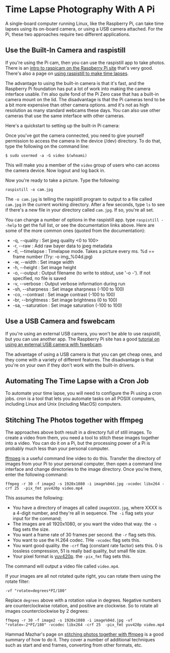 # Time Lapse Photography With A Pi

A single-board computer running Linux, like the Raspberry Pi, can take time lapses using its on-board camera, or using a USB camera attached. For the Pi, these two approaches require two different applications.

## Use the Built-In Camera and raspistill
If you're using the Pi cam, then you can use the raspistill app to take photos. There is an [intro to raspicam on the Raspberry Pi site](https://www.raspberrypi.org/documentation/usage/camera/raspicam/) that's very good. There's also a page on [using raspistill to make time lapses](https://www.raspberrypi.org/documentation/usage/camera/raspicam/timelapse.md).

The advantage to using the built-in camera is that it's fast, and the Raspberry Pi foundation has put a lot of work into making the camera interface usable. I'm also quite fond of the Pi Zero case that has a built-in camera mount on the lid. The disadvantage is that the Pi cameras tend to be a bit more expensive than other camera options. amd it's not as high resolution as many standard webcams these days. You can also use other cameras that use the same interface with other cameras. 

Here's a quickstart to setting up the built-in Pi camera:

Once you've got the camera connected, you need to give yourself permission to access the camera in the device (/dev) directory. To do that, type the following on the command line:

````
$ sudo usermod -a -G video $(whoami)
````

This will make you a member of the `video` group of users who can access the camera device. Now logout and log back in.

Now you're ready to take a picture. Type the following:

````
raspistill -o cam.jpg
````
The `-o cam.jpg` is telling the raspistill program to output to a file called `cam.jpg` in the current working directory. After a few seconds, type `ls` to see if there's a new file in your directory called `cam.jpg`. If so, you're all set. 

You can change a number of options in the raspistill app. type `raspistill --help` to get the full list, or see the documentation links above. Here are some of the more common ones (quoted from the documentation):

* -q, --quality	: Set jpeg quality <0 to 100>
* -r, --raw	: Add raw bayer data to jpeg metadata
* -tl, --timelapse	: Timelapse mode. Takes a picture every <t>ms. %d == frame number (Try: -o img_%04d.jpg)
* -w, --width	: Set image width <size>
* -h, --height	: Set image height <size>
* -o, --output	: Output filename <filename> (to write to stdout, use '-o -'). If not specified, no file is saved
* -v, --verbose	: Output verbose information during run
* -sh, --sharpness	: Set image sharpness (-100 to 100)
* -co, --contrast	: Set image contrast (-100 to 100)
* -br, --brightness	: Set image brightness (0 to 100)
* -sa, --saturation	: Set image saturation (-100 to 100)

## Use a USB Camera and fswebcam
If you're using an external USB camera, you won't be able to use raspistill, but you can use another app. The Raspberry Pi site has a good [tutorial on using an external USB camera with fswebcam](https://www.raspberrypi.org/documentation/usage/webcams/).

The advantage of using a USB camera is that you can get cheap ones, and they come with a variety of different features. The disadvantage is that you're on your own if they don't work with the built-in drivers.

## Automating The Time Lapse with a Cron Job
To automate your time lapse, you will need to configure the Pi using a cron jobs. cron is a tool that lets you automate tasks on all POSIX computers, including Linux and Unix (including MacOS) computers.

## Stitching The Photos together with ffmpeg
The approaches above both result in a directory full of still images. To create a video from them, you need a tool to stitch these images together into a video. You can do it on a Pi, but the processing power of a Pi is probably much less than your personal computer. 

[ffmpeg](https://www.ffmpeg.org/) is a useful command line video to do this. Transfer the directory of images from your Pi to your personal computer, then open a command line interface and change directories to the image directory. Once you're there, enter the following command:

````
ffmpeg -r 30 -f image2 -s 1920x1080 -i image%04d.jpg -vcodec libx264 -crf 25  -pix_fmt yuv420p video.mp4
````

This assumes the following: 

* You have a directory of images all called `imageXXXX.jpg`, where XXXX is a 4-digit number, and they're all in sequence. The` -i` flag sets your input for the command;
* The images are all 1920x1080, or you want the video that way. the `-s` flag sets the size.
* You want a frame rate of 30 frames per second. the `-r` flag sets this.
* You want to use the H.264 codec. THe `-vcodec` flag sets this.
* You want good quality. the `-crf` flag (constant rate factor) sets this. 0 is lossless compression, 51 is really bad quality, but small file size.
* Your pixel format is [yuv420p](http://softpixel.com/~cwright/programming/colorspace/yuv/). the `-pix_fmt` flag sets this.

The command will output a video file called `video.mp4`.

If your images are all not rotated quite right, you can rotate them using the rotate filter:

````
-vf "rotate=degrees*PI/180"
````

Replace `degrees` above with a rotation value in degrees. Negative numbers are counterclockwise rotation, and positive are clockwise. So to rotate all images counterclockwise by 2 degrees:

````
ffmpeg -r 30 -f image2 -s 1920x1080 -i image%04d.jpg -vf "rotate=-2*PI/180" -vcodec libx264 -crf 25  -pix_fmt yuv420p video.mp4
````

Hammad Mazhar's page on [stitching photos together with ffmpeg](http://hamelot.io/visualization/using-ffmpeg-to-convert-a-set-of-images-into-a-video/) is a good summary of how to do it. They cover a number of additional techniques such as start and end frames, converting from other formats, etc.